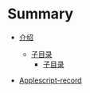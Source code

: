 # Summary

* [介绍](README.md)
    - [子目录](zimulu.md)
	    - [子目录](zimulu.md)

* [Applescript-record](Applescript-record/Applescript-record.md)    

